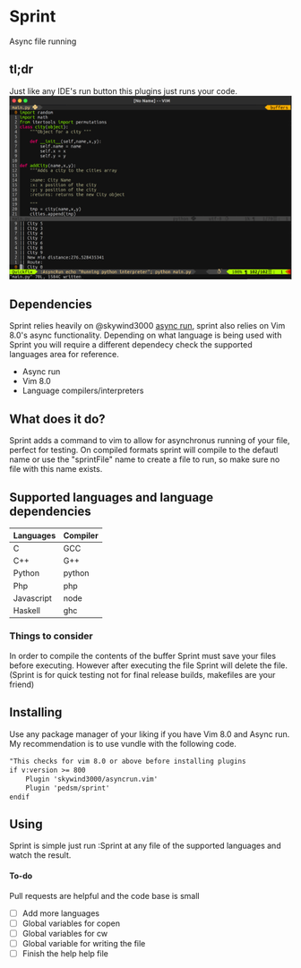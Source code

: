# Sprint
Async file running
## tl;dr
Just like any IDE's run button this plugins just runs your code.
![Screenshot](doc/pic1.png)

## Dependencies
Sprint relies heavily on @skywind3000 [async run](https://github.com/skywind3000/asyncrun.vim), sprint also relies on Vim 8.0's async functionality. Depending on what language is being used with Sprint you will require a different dependecy check the supported languages area for reference.

- Async run
- Vim 8.0
- Language compilers/interpreters

## What does it do?
Sprint adds a command to vim to allow for asynchronus running of your file, perfect for testing. On compiled formats sprint will compile to the defautl name or use the "sprintFile" name to create a file to run, so make sure no file with this name exists.

## Supported languages and language dependencies

|Languages | Compiler|
|--------|--------|
|C | GCC|
|C++ | G++|
|Python | python|
|Php | php|
|Javascript | node|
|Haskell | ghc|

### Things to consider
In order to compile the contents of the buffer Sprint must save your files before executing. However after executing the file Sprint will delete the file.(Sprint is for quick testing not for final release builds, makefiles are your friend)

## Installing
Use any package manager of your liking if you have Vim 8.0 and Async run. My recommendation is to use vundle with the following code.
```vimL
"This checks for vim 8.0 or above before installing plugins
if v:version >= 800
    Plugin 'skywind3000/asyncrun.vim'
    Plugin 'pedsm/sprint'
endif
```

## Using
Sprint is simple just run :Sprint at any file of the supported languages and watch the result.

#### To-do
Pull requests are helpful and the code base is small
  - [ ] Add more languages
  - [ ] Global variables for copen
  - [ ] Global variables for cw
  - [ ] Global variable for writing the file
  - [ ] Finish the help help file
